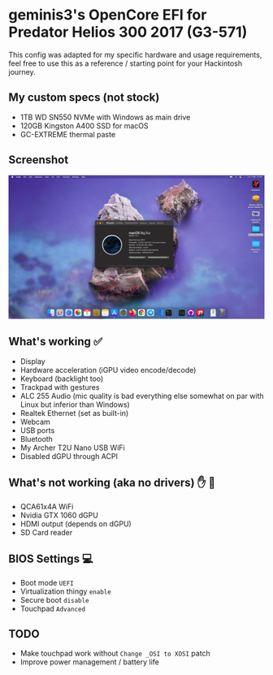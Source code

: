 # geminis3's OpenCore EFI for Predator Helios 300 2017 (G3-571)
This config was adapted for my specific hardware and usage requirements, feel free to use this as a reference / starting point for your Hackintosh journey.

## My custom specs (not stock)
- 1TB WD SN550 NVMe with Windows as main drive
- 120GB Kingston A400 SSD for macOS
- GC-EXTREME thermal paste

## Screenshot

![screenshot](img/screenshot.png)

## What's working ✅
- Display
- Hardware acceleration (iGPU video encode/decode)
- Keyboard (backlight too)
- Trackpad with gestures
- ALC 255 Audio (mic quality is bad everything else somewhat on par with Linux but inferior than Windows)
- Realtek Ethernet (set as built-in)
- Webcam
- USB ports
- Bluetooth
- My Archer T2U Nano USB WiFi
- Disabled dGPU through ACPI

## What's not working (aka no drivers) ✋ 🚫
- QCA61x4A WiFi
- Nvidia GTX 1060 dGPU
- HDMI output (depends on dGPU)
- SD Card reader

## BIOS Settings 💻
- Boot mode `UEFI`
- Virtualization thingy `enable`
- Secure boot `disable`
- Touchpad `Advanced`

## TODO
- Make touchpad work without `Change _OSI to XOSI` patch
- Improve power management / battery life